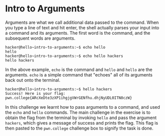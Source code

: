 # Intro to Arguments

Arguments are what we call additional data passed to the command.
When you type a line of text and hit enter, the shell actually parses your input into a command and its arguments.
The first word is the command, and the subsequent words are arguments.

```
hacker@hello~intro-to-arguments:~$ echo hello
hello
hacker@hello~intro-to-arguments:~$ echo hello hackers
hello hackers
```

In the above example, `echo` is the command and `hello` and `hello` are the arguments.
`echo` is a simple command that "echoes" all of its arguments back out onto the terminal.

```
hacker@hello~intro-to-arguments:~$ hello hackers
Success! Here is your flag:
pwn.college{ARcXeDte3zXP1ihgjgVWrGENfhu.dhjNyUDL0ITN0czW}
```

In this challenge we learnt how to pass arguments to a command, and used the `echo` and `hello` commands.
The main challenge in the exercise is to obtain the flag from the terminal by invoking `hello` and pass the argument `hackers`, which gives a message of success and prints the flag.
This flag is then pasted to the `pwn.college` challenge box to signify the task is done.
